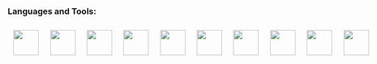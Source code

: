 ### Languages and Tools:

<div style="display: flex;">
<img style="height: 50px; width: 50px; padding: .7rem;" src="https://cdn.jsdelivr.net/gh/devicons/devicon/icons/html5/html5-plain-wordmark.svg" />
<img style="height: 50px; width: 50px; padding: .7rem;" src="https://cdn.jsdelivr.net/gh/devicons/devicon/icons/css3/css3-plain-wordmark.svg" />
<img style="height: 50px; width: 50px; padding: .7rem;" src="https://cdn.jsdelivr.net/gh/devicons/devicon/icons/sass/sass-original.svg" />
<img style="height: 50px; width: 50px; padding: .7rem;" src="https://cdn.jsdelivr.net/gh/devicons/devicon/icons/javascript/javascript-plain.svg" />
<img style="height: 50px; width: 50px; padding: .7rem;" src="https://cdn.jsdelivr.net/gh/devicons/devicon/icons/python/python-original-wordmark.svg" />          
<img style="height: 50px; width: 50px; padding: .7rem;" src="https://cdn.jsdelivr.net/gh/devicons/devicon/icons/php/php-plain.svg" />
<img style="height: 50px; width: 50px; padding: .7rem;" src="https://cdn.jsdelivr.net/gh/devicons/devicon/icons/csharp/csharp-plain.svg" />
<img style="height: 50px; width: 50px; padding: .7rem;" src="https://cdn.jsdelivr.net/gh/devicons/devicon/icons/mysql/mysql-original-wordmark.svg" />
<img style="height: 50px; width: 50px; padding: .7rem;" src="https://cdn.jsdelivr.net/gh/devicons/devicon/icons/linux/linux-original.svg" />
<img style="height: 50px; width: 50px; padding: .7rem;" src="https://cdn.jsdelivr.net/gh/devicons/devicon/icons/git/git-plain-wordmark.svg" />
</div>
